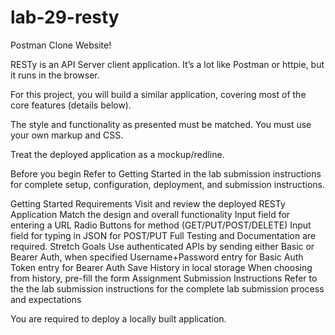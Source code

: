 # lab-29-resty
Postman Clone Website!

RESTy is an API Server client application. It’s a lot like Postman or httpie, but it runs in the browser.

For this project, you will build a similar application, covering most of the core features (details below).

The style and functionality as presented must be matched. You must use your own markup and CSS.

Treat the deployed application as a mockup/redline.

Before you begin
Refer to Getting Started in the lab submission instructions for complete setup, configuration, deployment, and submission instructions.

Getting Started
Requirements
Visit and review the deployed RESTy Application
Match the design and overall functionality
Input field for entering a URL
Radio Buttons for method (GET/PUT/POST/DELETE)
Input field for typing in JSON for POST/PUT
Full Testing and Documentation are required.
Stretch Goals
Use authenticated APIs by sending either Basic or Bearer Auth, when specified
Username+Password entry for Basic Auth
Token entry for Bearer Auth
Save History in local storage
When choosing from history, pre-fill the form
Assignment Submission Instructions
Refer to the the lab submission instructions for the complete lab submission process and expectations

You are required to deploy a locally built application.
